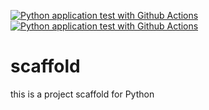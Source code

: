 [![Python application test with Github Actions](https://github.com/stas-cloud/scaffold/actions/workflows/main.yml/badge.svg)](https://github.com/stas-cloud/scaffold/actions/workflows/main.yml)
[![Python application test with Github Actions](https://github.com/stas-cloud/scaffold/actions/workflows/main.yml/badge.svg)](https://github.com/stas-cloud/scaffold/actions/workflows/main.yml)

# scaffold
this is a project scaffold for Python
